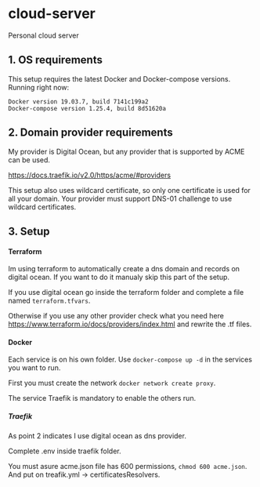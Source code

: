 # cloud-server
Personal cloud server

## 1. OS requirements
This setup requires the latest Docker and Docker-compose versions.
Running right now:

    Docker version 19.03.7, build 7141c199a2
    Docker-compose version 1.25.4, build 8d51620a

## 2. Domain provider requirements
My provider is Digital Ocean, but any provider that is supported by ACME can be used.

https://docs.traefik.io/v2.0/https/acme/#providers

This setup also uses wildcard certificate, so only one certificate is used for all your domain. Your provider must support DNS-01 challenge to use wildcard certificates.

## 3. Setup
#### Terraform
Im using terraform to automatically create a dns domain and records on digital ocean. 
If you want to do it manualy skip this part of the setup.

If you use digital ocean go inside the terraform folder and complete a file named `terraform.tfvars`.

Otherwise if you use any other provider check what you need here https://www.terraform.io/docs/providers/index.html and rewrite the .tf files.

#### Docker
Each service is on his own folder. Use `docker-compose up -d` in the services you want to run.

First you must create the network `docker network create proxy`.

The service Traefik is mandatory to enable the others run.

##### Traefik
As point 2 indicates I use digital ocean as dns provider.

Complete .env inside traefik folder.

You must asure acme.json file has 600 permissions, `chmod 600 acme.json`. And put <YOUR EMAIL> on treafik.yml -> certificatesResolvers.
